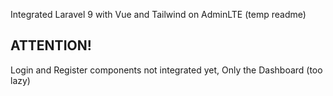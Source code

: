 <p> Integrated Laravel 9 with Vue and Tailwind on AdminLTE (temp readme) </p>

## ATTENTION!

Login and Register components not integrated yet, Only the Dashboard (too lazy)
